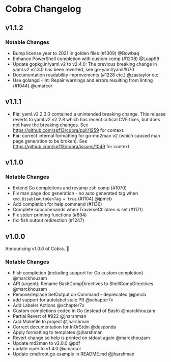 # Cobra Changelog

## v1.1.2

### Notable Changes

* Bump license year to 2021 in golden files (#1309) @Bowbaq
* Enhance PowerShell completion with custom comp (#1208) @Luap99
* Update gopkg.in/yaml.v2 to v2.4.0: The previous breaking change in yaml.v2 v2.3.0 has been reverted, see go-yaml/yaml#670
* Documentation readability improvements (#1228 etc.) @zaataylor etc.
* Use golangci-lint: Repair warnings and errors resulting from linting (#1044) @umarcor

## v1.1.1

* **Fix:** yaml.v2 2.3.0 contained a unintended breaking change. This release reverts to yaml.v2 v2.2.8 which has recent critical CVE fixes, but does not have the breaking changes. See https://github.com/spf13/cobra/pull/1259 for context.
* **Fix:** correct internal formatting for go-md2man v2 (which caused man page generation to be broken). See https://github.com/spf13/cobra/issues/1049 for context.

## v1.1.0

### Notable Changes

* Extend Go completions and revamp zsh comp (#1070)
* Fix man page doc generation - no auto generated tag when `cmd.DisableAutoGenTag = true` (#1104) @jpmcb
* Add completion for help command (#1136)
* Complete subcommands when TraverseChildren is set (#1171)
* Fix stderr printing functions (#894)
* fix: fish output redirection (#1247)

## v1.0.0

Announcing v1.0.0 of Cobra. 🎉

### Notable Changes
* Fish completion (including support for Go custom completion) @marckhouzam
* API (urgent): Rename BashCompDirectives to ShellCompDirectives @marckhouzam
* Remove/replace SetOutput on Command - deprecated @jpmcb
* add support for autolabel stale PR @xchapter7x
* Add Labeler Actions @xchapter7x
* Custom completions coded in Go (instead of Bash) @marckhouzam
* Partial Revert of #922 @jharshman
* Add Makefile to project @jharshman
* Correct documentation for InOrStdin @desponda
* Apply formatting to templates @jharshman
* Revert change so help is printed on stdout again @marckhouzam
* Update md2man to v2.0.0 @pdf
* update viper to v1.4.0 @umarcor
* Update cmd/root.go example in README.md @jharshman
